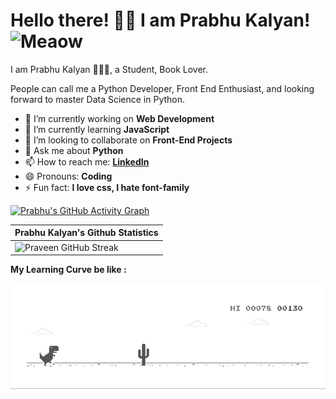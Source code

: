 <!-- ### Hi there 👋 -->

<!--
**prabhu30/prabhu30** is a ✨ _special_ ✨ repository because its `README.md` (this file) appears on your GitHub profile.

Here are some ideas to get you started:

- 🔭 I’m currently working on ...
- 🌱 I’m currently learning ...
- 👯 I’m looking to collaborate on ...
- 🤔 I’m looking for help with ...
- 💬 Ask me about ...
- 📫 How to reach me: ...
- 😄 Pronouns: ...
- ⚡ Fun fact: ...
-->




# Hello there! 👋🏻 I am Prabhu Kalyan! <img src="https://i.imgur.com/veZrcC7.gif" alt="Meaow" width="50" />

I am Prabhu Kalyan 🙋🏻‍♂️, a Student, Book Lover.

People can call me a Python Developer, Front End Enthusiast, and looking forward to master Data Science in Python.

- 🔭 I’m currently working on **Web Development**
- 🌱 I’m currently learning **JavaScript**
- 👯 I’m looking to collaborate on **Front-End Projects**
- 💬 Ask me about **Python**
- 📫 How to reach me: **[LinkedIn](https://www.linkedin.com/in/prabhu-kalyan-korivi-44630916b/)**
- 😄 Pronouns: **Coding**
- ⚡ Fun fact: **I love css, I hate font-family**

[![Prabhu's GitHub Activity Graph](https://activity-graph.herokuapp.com/graph?username=prabhu30&theme=xcode)](https://git.io/JsQpD)


| Prabhu Kalyan's Github Statistics   |
|----------|
| ![Praveen GitHub Streak](https://github-readme-streak-stats.herokuapp.com/?user=prabhu30) |   

**My Learning Curve be like :**

![Dino](https://github.com/prabhu30/prabhu30/blob/main/dino.gif?raw=true)

